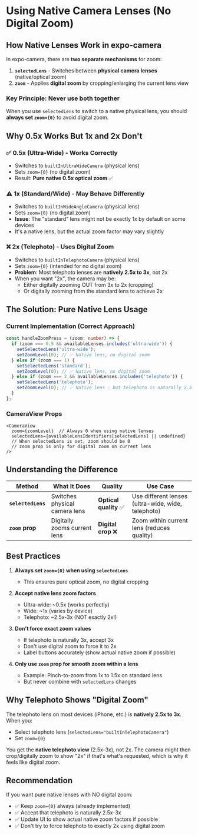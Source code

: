 # Using Native Camera Lenses (No Digital Zoom)

## How Native Lenses Work in expo-camera

In expo-camera, there are **two separate mechanisms** for zoom:

1. **`selectedLens`** - Switches between **physical camera lenses** (native/optical zoom)
2. **`zoom`** - Applies **digital zoom** by cropping/enlarging the current lens view

### Key Principle: **Never use both together**

When you use `selectedLens` to switch to a native physical lens, you should **always set `zoom={0}`** to avoid digital zoom.

## Why 0.5x Works But 1x and 2x Don't

### ✅ **0.5x (Ultra-Wide) - Works Correctly**
- Switches to `builtInUltraWideCamera` (physical lens)
- Sets `zoom={0}` (no digital zoom)
- Result: **Pure native 0.5x optical zoom** ✅

### ⚠️ **1x (Standard/Wide) - May Behave Differently**
- Switches to `builtInWideAngleCamera` (physical lens)
- Sets `zoom={0}` (no digital zoom)
- **Issue**: The "standard" lens might not be exactly 1x by default on some devices
- It's a native lens, but the actual zoom factor may vary slightly

### ❌ **2x (Telephoto) - Uses Digital Zoom**
- Switches to `builtInTelephotoCamera` (physical lens)
- Sets `zoom={0}` (intended for no digital zoom)
- **Problem**: Most telephoto lenses are **natively 2.5x to 3x**, not 2x
- When you want "2x", the camera may be:
  - Either digitally zooming OUT from 3x to 2x (cropping)
  - Or digitally zooming from the standard lens to achieve 2x
  
## The Solution: Pure Native Lens Usage

### Current Implementation (Correct Approach)

```typescript
const handleZoomPress = (zoom: number) => {
  if (zoom === 0.5 && availableLenses.includes('ultra-wide')) {
    setSelectedLens('ultra-wide');
    setZoomLevel(0); // ✅ Native lens, no digital zoom
  } else if (zoom === 1) {
    setSelectedLens('standard');
    setZoomLevel(0); // ✅ Native lens, no digital zoom
  } else if (zoom === 2 && availableLenses.includes('telephoto')) {
    setSelectedLens('telephoto');
    setZoomLevel(0); // ✅ Native lens - but telephoto is naturally 2.5x-3x
  }
};
```

### CameraView Props

```tsx
<CameraView 
  zoom={zoomLevel}  // Always 0 when using native lenses
  selectedLens={availableLensIdentifiers[selectedLens] || undefined}
  // When selectedLens is set, zoom should be 0
  // zoom prop is only for digital zoom on current lens
/>
```

## Understanding the Difference

| Method | What It Does | Quality | Use Case |
|--------|--------------|---------|----------|
| **`selectedLens`** | Switches physical camera lens | **Optical quality** ✅ | Use different lenses (ultra-wide, wide, telephoto) |
| **`zoom` prop** | Digitally zooms current lens | **Digital crop** ❌ | Zoom within current lens (reduces quality) |

## Best Practices

1. **Always set `zoom={0}` when using `selectedLens`**
   - This ensures pure optical zoom, no digital cropping

2. **Accept native lens zoom factors**
   - Ultra-wide: ~0.5x (works perfectly)
   - Wide: ~1x (varies by device)
   - Telephoto: ~2.5x-3x (NOT exactly 2x!)
   
3. **Don't force exact zoom values**
   - If telephoto is naturally 3x, accept 3x
   - Don't use digital zoom to force it to 2x
   - Label buttons accurately (show actual native zoom if possible)

4. **Only use `zoom` prop for smooth zoom within a lens**
   - Example: Pinch-to-zoom from 1x to 1.5x on standard lens
   - But never combine with `selectedLens` changes

## Why Telephoto Shows "Digital Zoom"

The telephoto lens on most devices (iPhone, etc.) is **natively 2.5x to 3x**. When you:
- Select telephoto lens (`selectedLens="builtInTelephotoCamera"`)
- Set `zoom={0}`

You get the **native telephoto view** (2.5x-3x), not 2x. The camera might then crop/digitally zoom to show "2x" if that's what's requested, which is why it feels like digital zoom.

## Recommendation

If you want pure native lenses with NO digital zoom:
- ✅ Keep `zoom={0}` always (already implemented)
- ✅ Accept that telephoto is naturally 2.5x-3x
- ✅ Update UI to show actual native zoom factors if possible
- ✅ Don't try to force telephoto to exactly 2x using digital zoom


